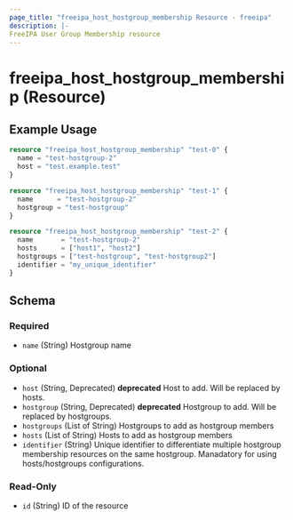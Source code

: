 ```yaml
---
page_title: "freeipa_host_hostgroup_membership Resource - freeipa"
description: |-
FreeIPA User Group Membership resource
---
```


# freeipa_host_hostgroup_membership (Resource)



## Example Usage

```terraform
resource "freeipa_host_hostgroup_membership" "test-0" {
  name = "test-hostgroup-2"
  host = "test.example.test"
}

resource "freeipa_host_hostgroup_membership" "test-1" {
  name      = "test-hostgroup-2"
  hostgroup = "test-hostgroup"
}

resource "freeipa_host_hostgroup_membership" "test-2" {
  name       = "test-hostgroup-2"
  hosts      = ["host1", "host2"]
  hostgroups = ["test-hostgroup", "test-hostgroup2"]
  identifier = "my_unique_identifier"
}
```




<!-- schema generated by tfplugindocs -->
## Schema

### Required

- `name` (String) Hostgroup name

### Optional

- `host` (String, Deprecated) **deprecated** Host to add. Will be replaced by hosts.
- `hostgroup` (String, Deprecated) **deprecated** Hostgroup to add. Will be replaced by hostgroups.
- `hostgroups` (List of String) Hostgroups to add as hostgroup members
- `hosts` (List of String) Hosts to add as hostgroup members
- `identifier` (String) Unique identifier to differentiate multiple hostgroup membership resources on the same hostgroup. Manadatory for using hosts/hostgroups configurations.

### Read-Only

- `id` (String) ID of the resource
